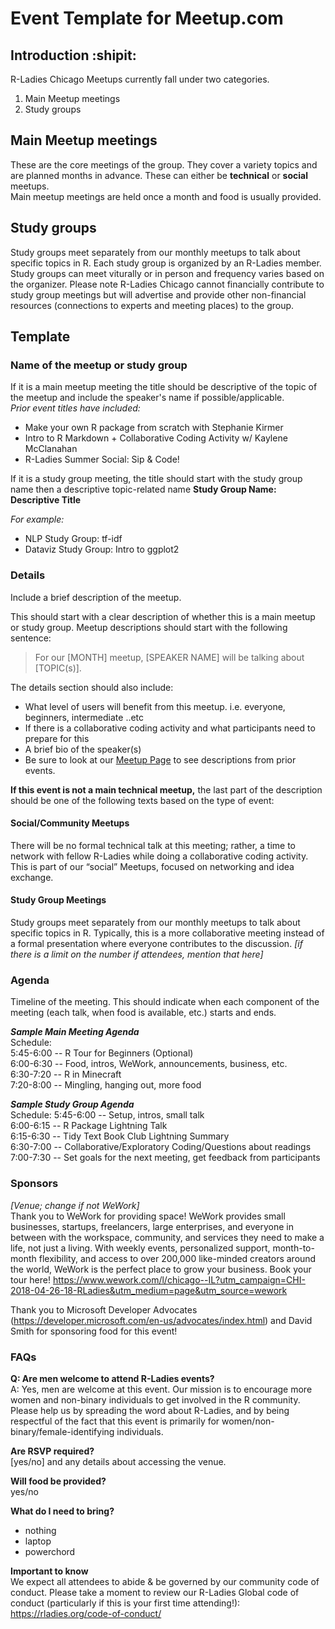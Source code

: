 
# Event Template for Meetup.com

## Introduction :shipit:

R-Ladies Chicago Meetups currently fall under two categories.
1. Main Meetup meetings
2. Study groups

## Main Meetup meetings
These are the core meetings of the group. They cover a variety topics and are planned months in advance. These can either be **technical** or **social** meetups.  
Main meetup meetings are held once a month and food is usually provided.


## Study groups
Study groups meet separately from our monthly meetups to talk about specific topics in R. Each study group is organized by an R-Ladies member. Study groups can meet viturally or in person and frequency varies based on the organizer. Please note R-Ladies Chicago cannot financially contribute to study group meetings but will advertise and provide other non-financial resources (connections to experts and meeting places) to the group.  

## Template

### Name of the meetup or study group

If it is a main meetup meeting the title should be descriptive of the topic of the meetup and include the speaker's name if possible/applicable.  
*Prior event titles have included:* 
- Make your own R package from scratch with Stephanie Kirmer  
- Intro to R Markdown + Collaborative Coding Activity w/ Kaylene McClanahan  
- R-Ladies Summer Social: Sip & Code!  
  
  
If it is a study group meeting, the title should start with the study group name then a descriptive topic-related name
**Study Group Name: Descriptive Title**   
  
 *For example:*  
 - NLP Study Group: tf-idf  
 - Dataviz Study Group: Intro to ggplot2  

### Details
Include a brief description of the meetup. 

This should start with a clear description of whether this is a main meetup or study group. Meetup descriptions should start with the following sentence:   

> For our [MONTH] meetup, [SPEAKER NAME] will be talking about [TOPIC(s)].   

The details section should also include:  
  
- What level of users will benefit from this meetup. i.e. everyone, beginners, intermediate ..etc  
- If there is a collaborative coding activity and what participants need to prepare for this  
- A brief bio of the speaker(s)  
- Be sure to look at our [Meetup Page](https://www.meetup.com/rladies-chicago/) to see descriptions from prior events.  
  
**If this event is not a main technical meetup,** the last part of the description should be one of the following texts based on the type of event:  
  
#### Social/Community Meetups  
There will be no formal technical talk at this meeting; rather, a time to network with fellow R-Ladies while doing a collaborative coding activity. This is part of our “social” Meetups, focused on networking and idea exchange.  
  
#### Study Group Meetings  
Study groups meet separately from our monthly meetups to talk about specific topics in R. Typically, this is a more collaborative meeting instead of a formal presentation where everyone contributes to the discussion. *[if there is a limit on the number if attendees, mention that here]*   
  
  

### Agenda 
Timeline of the meeting. This should indicate when each component of the meeting (each talk, when food is available, etc.) starts and ends.

__*Sample Main Meeting Agenda*__  
Schedule:  
5:45-6:00 -- R Tour for Beginners (Optional)  
6:00-6:30 -- Food, intros, WeWork, announcements, business, etc.  
6:30-7:20 -- R in Minecraft  
7:20-8:00 -- Mingling, hanging out, more food  
  
__*Sample Study Group Agenda*__  
Schedule:
5:45-6:00 -- Setup, intros, small talk  
6:00-6:15 -- R Package Lightning Talk  
6:15-6:30 -- Tidy Text Book Club Lightning Summary  
6:30-7:00 -- Collaborative/Exploratory Coding/Questions about readings  
7:00-7:30 -- Set goals for the next meeting, get feedback from participants  

### Sponsors  
  
*[Venue; change if not WeWork]*  
Thank you to WeWork for providing space! WeWork provides small businesses, startups, freelancers, large enterprises, and everyone in between with the workspace, community, and services they need to make a life, not just a living. With weekly events, personalized support, month-to-month flexibility, and access to over 200,000 like-minded creators around the world, WeWork is the perfect place to grow your business. Book your tour here! https://www.wework.com/l/chicago--IL?utm_campaign=CHI-2018-04-26-18-RLadies&utm_medium=page&utm_source=wework  
  
Thank you to Microsoft Developer Advocates (https://developer.microsoft.com/en-us/advocates/index.html) and David Smith for sponsoring food for this event!  
  
  
### FAQs
  
**Q: Are men welcome to attend R-Ladies events?**  
A: Yes, men are welcome at this event. Our mission is to encourage more women and non-binary individuals to get involved in the R community. Please help us by spreading the word about R-Ladies, and by being respectful of the fact that this event is primarily for women/non-binary/female-identifying individuals.
  
**Are RSVP required?**  
[yes/no] and any details about accessing the venue.  
  
**Will food be provided?**   
yes/no

**What do I need to bring?**
- nothing
- laptop
- powerchord

**Important to know**  
We expect all attendees to abide & be governed by our community code of conduct. Please take a moment to review our R-Ladies Global code of conduct (particularly if this is your first time attending!): https://rladies.org/code-of-conduct/  

